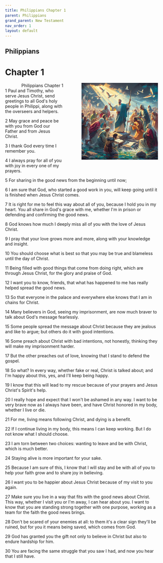 ```yaml
---
title: Philippians Chapter 1
parent: Philippians
grand_parent: New Testament
nav_order: 1
layout: default
---
```


## Philippians

# Chapter 1

<div style="clear: both; text-align: right;">
    <div style="max-width: 50%; height: auto; float: right; margin: 0 0 10px 10px; padding-left: 10%;">
        <img src="/assets/Image/Philippians/500/1.jpg" alt="Philippians Chapter 1" class="chapter-image">
    </div>
    <figcaption style="font-size: 14px; text-align: right;">Philippians Chapter 1</figcaption>
</div>
1 Paul and Timothy, who serve Jesus Christ, send greetings to all God's holy people in Philippi, along with the overseers and helpers.

2 May grace and peace be with you from God our Father and from Jesus Christ.

3 I thank God every time I remember you.

4 I always pray for all of you with joy in every one of my prayers.

5 For sharing in the good news from the beginning until now;

6 I am sure that God, who started a good work in you, will keep going until it is finished when Jesus Christ comes.

7 It is right for me to feel this way about all of you, because I hold you in my heart. You all share in God's grace with me, whether I'm in prison or defending and confirming the good news.

8 God knows how much I deeply miss all of you with the love of Jesus Christ.

9 I pray that your love grows more and more, along with your knowledge and insight.

10 You should choose what is best so that you may be true and blameless until the day of Christ.

11 Being filled with good things that come from doing right, which are through Jesus Christ, for the glory and praise of God.

12 I want you to know, friends, that what has happened to me has really helped spread the good news.

13 So that everyone in the palace and everywhere else knows that I am in chains for Christ.

14 Many believers in God, seeing my imprisonment, are now much braver to talk about God's message fearlessly.

15 Some people spread the message about Christ because they are jealous and like to argue; but others do it with good intentions.

16 Some preach about Christ with bad intentions, not honestly, thinking they will make my imprisonment harder.

17 But the other preaches out of love, knowing that I stand to defend the gospel.

18 So what? In every way, whether fake or real, Christ is talked about; and I'm happy about this, yes, and I'll keep being happy.

19 I know that this will lead to my rescue because of your prayers and Jesus Christ's Spirit's help.

20 I really hope and expect that I won't be ashamed in any way. I want to be very brave now as I always have been, and have Christ honored in my body, whether I live or die.

21 For me, living means following Christ, and dying is a benefit.

22 If I continue living in my body, this means I can keep working. But I do not know what I should choose.

23 I am torn between two choices: wanting to leave and be with Christ, which is much better.

24 Staying alive is more important for your sake.

25 Because I am sure of this, I know that I will stay and be with all of you to help your faith grow and to share joy in believing.

26 I want you to be happier about Jesus Christ because of my visit to you again.

27 Make sure you live in a way that fits with the good news about Christ. This way, whether I visit you or I'm away, I can hear about you. I want to know that you are standing strong together with one purpose, working as a team for the faith the good news brings.

28 Don't be scared of your enemies at all: to them it's a clear sign they'll be ruined, but for you it means being saved, which comes from God.

29 God has granted you the gift not only to believe in Christ but also to endure hardship for him.

30 You are facing the same struggle that you saw I had, and now you hear that I still have.


